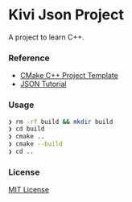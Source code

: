 # Kivi Json Project

A project to learn C++.

### Reference

* [CMake C++ Project Template](https://github.com/kigster/cmake-project-template)
* [JSON Tutorial](https://github.com/miloyip/json-tutorial)

### Usage

```bash
❯ rm -rf build && mkdir build
❯ cd build
❯ cmake ..
❯ cmake --build
❯ cd ..
```


### License

[MIT License](http://opensource.org/licenses/MIT)